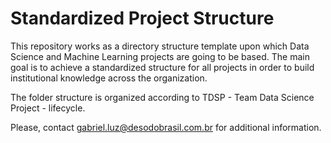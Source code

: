 # Standardized Project Structure

This repository works as a directory structure template upon which Data Science and Machine Learning projects are going to be based. The main goal is to achieve a standardized structure for all projects in order to build institutional knowledge across the organization.

The folder structure is organized according to TDSP - Team Data Science Project - lifecycle.

Please, contact gabriel.luz@desodobrasil.com.br for additional information.